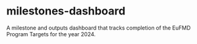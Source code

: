 # milestones-dashboard
A milestone and outputs dashboard that tracks completion of the EuFMD Program Targets for the year 2024.
